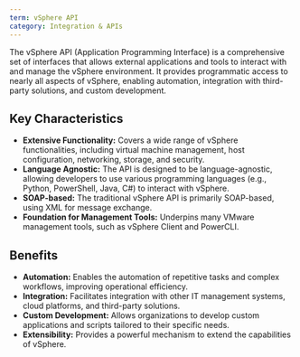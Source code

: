 ```yaml
---
term: vSphere API
category: Integration & APIs
---
```


The vSphere API (Application Programming Interface) is a comprehensive set of interfaces that allows external applications and tools to interact with and manage the vSphere environment. It provides programmatic access to nearly all aspects of vSphere, enabling automation, integration with third-party solutions, and custom development.

## Key Characteristics

*   **Extensive Functionality:** Covers a wide range of vSphere functionalities, including virtual machine management, host configuration, networking, storage, and security.
*   **Language Agnostic:** The API is designed to be language-agnostic, allowing developers to use various programming languages (e.g., Python, PowerShell, Java, C#) to interact with vSphere.
*   **SOAP-based:** The traditional vSphere API is primarily SOAP-based, using XML for message exchange.
*   **Foundation for Management Tools:** Underpins many VMware management tools, such as vSphere Client and PowerCLI.

## Benefits

*   **Automation:** Enables the automation of repetitive tasks and complex workflows, improving operational efficiency.
*   **Integration:** Facilitates integration with other IT management systems, cloud platforms, and third-party solutions.
*   **Custom Development:** Allows organizations to develop custom applications and scripts tailored to their specific needs.
*   **Extensibility:** Provides a powerful mechanism to extend the capabilities of vSphere.
